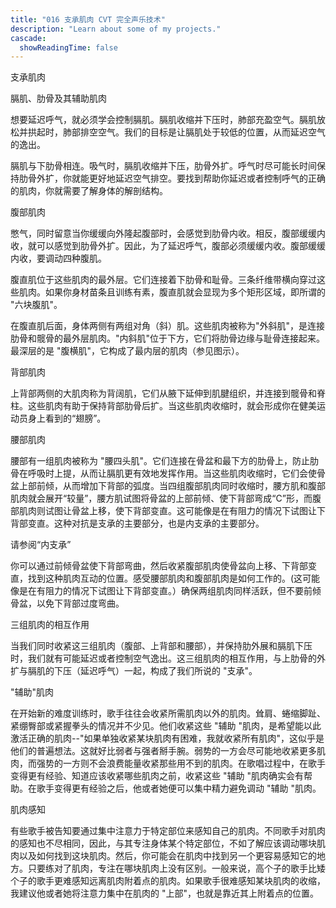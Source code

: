 ```yaml
---
title: "016 支承肌肉 CVT 完全声乐技术"
description: "Learn about some of my projects."
cascade:
  showReadingTime: false
---
```


支承肌肉

膈肌、肋骨及其辅助肌肉

想要延迟呼气，就必须学会控制膈肌。膈肌收缩并下压时，肺部充盈空气。膈肌放松并拱起时，肺部排空空气。我们的目标是让膈肌处于较低的位置，从而延迟空气的逸出。

膈肌与下肋骨相连。吸气时，膈肌收缩并下压，肋骨外扩。呼气时尽可能长时间保持肋骨外扩，你就能更好地延迟空气排空。要找到帮助你延迟或者控制呼气的正确的肌肉，你就需要了解身体的解剖结构。

腹部肌肉

憋气，同时留意当你缓缓向外隆起腹部时，会感觉到肋骨内收。相反，腹部缓缓内收，就可以感觉到肋骨外扩。因此，为了延迟呼气，腹部必须缓缓内收。腹部缓缓内收，要调动四种腹肌。

腹直肌位于这些肌肉的最外层。它们连接着下肋骨和耻骨。三条纤维带横向穿过这些肌肉。如果你身材苗条且训练有素，腹直肌就会显现为多个矩形区域，即所谓的 "六块腹肌"。

在腹直肌后面，身体两侧有两组对角（斜）肌。这些肌肉被称为"外斜肌"，是连接肋骨和髋骨的最外层肌肉。"内斜肌"位于下方，它们将肋骨边缘与耻骨连接起来。最深层的是 "腹横肌"，它构成了最内层的肌肉（参见图示）。




背部肌肉

上背部两侧的大肌肉称为背阔肌，它们从腋下延伸到肌腱组织，并连接到髋骨和脊柱。这些肌肉有助于保持背部肋骨后扩。当这些肌肉收缩时，就会形成你在健美运动员身上看到的“翅膀”。




腰部肌肉

腰部有一组肌肉被称为 "腰四头肌"。它们连接在骨盆和最下方的肋骨上，防止肋骨在呼吸时上提，从而让膈肌更有效地发挥作用。当这些肌肉收缩时，它们会使骨盆上部前倾，从而增加下背部的弧度。当四组腹部肌肉同时收缩时，腰方肌和腹部肌肉就会展开“较量”，腰方肌试图将骨盆的上部前倾、使下背部弯成“C”形，而腹部肌肉则试图让骨盆上移，使下背部变直。这可能像是在有阻力的情况下试图让下背部变直。这种对抗是支承的主要部分，也是内支承的主要部分。



请参阅“内支承”


你可以通过前倾骨盆使下背部弯曲，然后收紧腹部肌肉使骨盆向上移、下背部变直，找到这种肌肉互动的位置。感受腰部肌肉和腹部肌肉是如何工作的。(这可能像是在有阻力的情况下试图让下背部变直。）确保两组肌肉同样活跃，但不要前倾骨盆，以免下背部过度弯曲。

三组肌肉的相互作用

当我们同时收紧这三组肌肉（腹部、上背部和腰部），并保持肋外展和膈肌下压时，我们就有可能延迟或者控制空气逸出。这三组肌肉的相互作用，与上肋骨的外扩与膈肌的下压（延迟呼气）一起，构成了我们所说的 "支承"。




"辅助"肌肉

在开始新的难度训练时，歌手往往会收紧所需肌肉以外的肌肉。耸肩、蜷缩脚趾、紧绷臀部或紧握拳头的情况并不少见。他们收紧这些 "辅助 "肌肉，是希望能以此激活正确的肌肉--"如果单独收紧某块肌肉有困难，我就收紧所有肌肉"，这似乎是他们的普遍想法。这就好比弱者与强者掰手腕。弱势的一方会尽可能地收紧更多肌肉，而强势的一方则不会浪费能量收紧那些用不到的肌肉。在歌唱过程中，在歌手变得更有经验、知道应该收紧哪些肌肉之前，收紧这些 "辅助 "肌肉确实会有帮助。在歌手变得更有经验之后，他或者她便可以集中精力避免调动 "辅助 "肌肉。

肌肉感知

有些歌手被告知要通过集中注意力于特定部位来感知自己的肌肉。不同歌手对肌肉的感知也不尽相同，因此，与其专注身体某个特定部位，不如了解应该调动哪块肌肉以及如何找到这块肌肉。然后，你可能会在肌肉中找到另一个更容易感知它的地方。只要练对了肌肉，专注在哪块肌肉上没有区别。一般来说，高个子的歌手比矮个子的歌手更难感知远离肌肉附着点的肌肉。如果歌手很难感知某块肌肉的收缩，我建议他或者她将注意力集中在肌肉的 "上部"，也就是靠近其上附着点的位置。